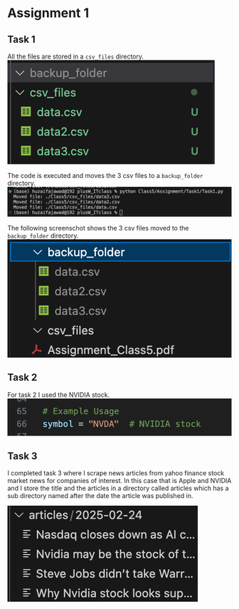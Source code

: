 # Assignment 1
## Task 1

All the files are stored in a `csv_files` directory. 
![alt text](Assets/image.png)

The code is executed and moves the 3 csv files to a `backup_folder` directory.
![alt text](Assets/executed_code1.png)

The following screenschot shows the 3 csv files moved to the `backup_folder` directory.
![alt text](Assets/image-1.png)

## Task 2

For task 2 I used the NVIDIA stock.
![alt text](Assets/Task2StockName.png)

## Task 3

I completed task 3 where I scrape news articles from yahoo finance stock market news for companies of interest. In this case that is Apple and NVIDIA and I store the title and the articles in a directory called articles which has a sub directory named after the date the article was published in.

![alt text](Assets/image3.png)